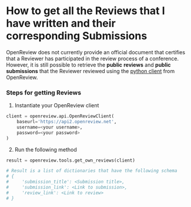 # How to get all the Reviews that I have written and their corresponding Submissions

OpenReview does not currently provide an official document that certifies that a Reviewer has participated in the review process of a conference. However, it is still possible to retrieve the **public** **reviews** and **public** **submissions** that the Reviewer reviewed using the [python client](../../getting-started/using-the-api/installing-and-instantiating-the-python-client.md) from OpenReview.

### Steps for getting Reviews

1. Instantiate your OpenReview client

```python
client = openreview.api.OpenReviewClient(
    baseurl='https://api2.openreview.net',
    username=<your username>,
    password=<your password>
)
```

2. Run the following method

```python
result = openreview.tools.get_own_reviews(client)

# Result is a list of dictionaries that have the following schema
# {
#     'submission_title': <Submission title>,
#     'submission_link': <Link to submission>,
#     'review_link': <Link to review>
# }
```

